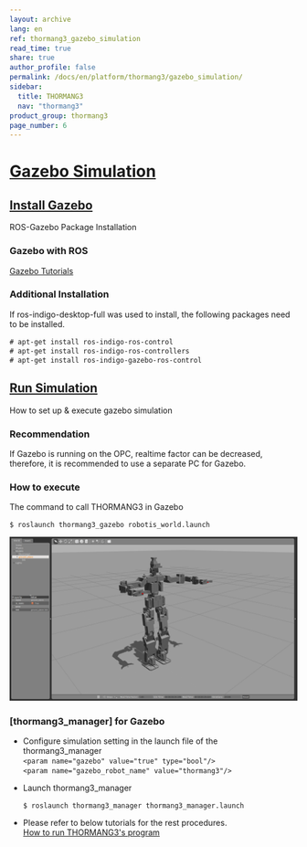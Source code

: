 ```yaml
---
layout: archive
lang: en
ref: thormang3_gazebo_simulation
read_time: true
share: true
author_profile: false
permalink: /docs/en/platform/thormang3/gazebo_simulation/
sidebar:
  title: THORMANG3
  nav: "thormang3"
product_group: thormang3
page_number: 6
---
```


<div style="counter-reset: h1 5"></div>

# [Gazebo Simulation](#gazebo-simulation)

## [Install Gazebo](#install-gazebo)
ROS-Gazebo Package Installation

### Gazebo with ROS
[Gazebo Tutorials]

### Additional Installation
If ros-indigo-desktop-full was used to install, the following packages need to be installed.
```
# apt-get install ros-indigo-ros-control
# apt-get install ros-indigo-ros-controllers
# apt-get install ros-indigo-gazebo-ros-control
```

## [Run Simulation](#run-simulation)

How to set up & execute gazebo simulation

### Recommendation  
If Gazebo is running on the OPC, realtime factor can be decreased, therefore, it is recommended to use a separate PC for Gazebo.

### How to execute  
The command to call THORMANG3 in Gazebo
```
$ roslaunch thormang3_gazebo robotis_world.launch
```

![](/assets/images/platform/thormang3/thormang3_076.png)

### [thormang3_manager] for Gazebo  
- Configure simulation setting in the launch file of the thormang3_manager   
  `<param name="gazebo" value="true" type="bool"/>`   
  `<param name="gazebo_robot_name" value="thormang3"/>`   

- Launch thormang3_manager   

  ```
  $ roslaunch thormang3_manager thormang3_manager.launch
  ```

- Please refer to below tutorials for the rest procedures.   
[How to run THORMANG3's program]

[How to run THORMANG3's program]: /docs/en/platform/thormang3/thormang3_operation/#thormang3-operation
[Gazebo Tutorials]:http://gazebosim.org/tutorials?cat=connect_ros
